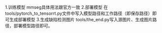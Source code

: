 1.训练模型
mmseg具体用法跟官方一致
2.部署模型
在tools/pytorch_to_tensorrt.py文件中写入模型路径和工作路径（即保存路径）即可生成部署模型
3.生成缺陷检测图片
tools/the_end.py写入源图片、生成图片路径，部署模型路径即可。
